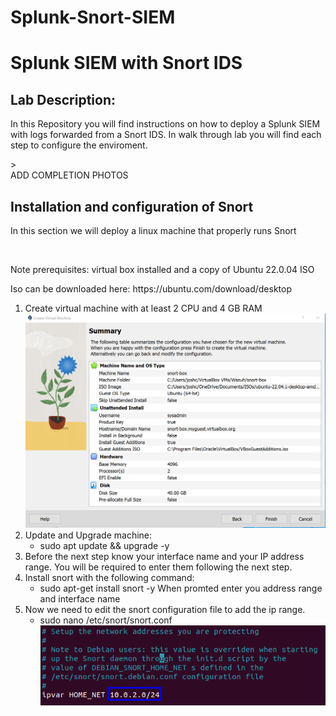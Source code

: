 # Splunk-Snort-SIEM


<h1>Splunk SIEM with Snort IDS</h1>

<h2>Lab Description:</h2>
<p>In this Repository you will find instructions on how to deploy a Splunk SIEM with logs forwarded from a Snort IDS. In walk through lab you will find each step to configure the enviroment.</p>><br />
    ADD COMPLETION PHOTOS

<h2>Installation and configuration of Snort</h2>
<p>In this section we will deploy a linux machine that properly runs Snort</p><br />
<p>Note prerequisites: virtual box installed and a copy of Ubuntu 22.0.04 ISO</p>
<p>Iso can be downloaded here: https://ubuntu.com/download/desktop</p>

1. Create virtual machine with at least 2 CPU and 4 GB RAM
   ![Image Alt Text](images/2023-10-09_17-32.png)
2. Update and Upgrade machine:
   - sudo apt update && upgrade -y
3. Before the next step know your interface name and your IP address range. You will be required to enter them following the next step.
4. Install snort with the following command:
   - sudo apt-get install snort -y
   When promted enter you address range and interface name
5. Now we need to edit the snort configuration file to add the ip range.
   - sudo nano /etc/snort/snort.conf
    ![Image Alt Text](images/snort-conf.png)

